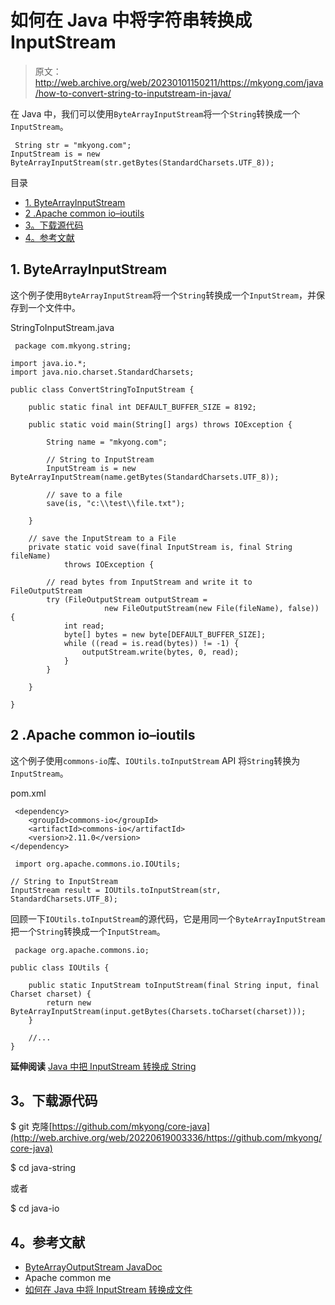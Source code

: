 # 如何在 Java 中将字符串转换成 InputStream

> 原文：<http://web.archive.org/web/20230101150211/https://mkyong.com/java/how-to-convert-string-to-inputstream-in-java/>

在 Java 中，我们可以使用`ByteArrayInputStream`将一个`String`转换成一个`InputStream`。

```
 String str = "mkyong.com";
InputStream is = new ByteArrayInputStream(str.getBytes(StandardCharsets.UTF_8)); 
```

目录

*   [1\. ByteArrayInputStream](#bytearrayinputstream)
*   [2 .Apache common io–ioutils](#apache-commons-io-ioutils)
*   [3。下载源代码](#download-source-code)
*   [4。参考文献](#references)

## 1\. ByteArrayInputStream

这个例子使用`ByteArrayInputStream`将一个`String`转换成一个`InputStream`，并保存到一个文件中。

StringToInputStream.java

```
 package com.mkyong.string;

import java.io.*;
import java.nio.charset.StandardCharsets;

public class ConvertStringToInputStream {

    public static final int DEFAULT_BUFFER_SIZE = 8192;

    public static void main(String[] args) throws IOException {

        String name = "mkyong.com";

        // String to InputStream
        InputStream is = new ByteArrayInputStream(name.getBytes(StandardCharsets.UTF_8));

        // save to a file
        save(is, "c:\\test\\file.txt");

    }

    // save the InputStream to a File
    private static void save(final InputStream is, final String fileName)
            throws IOException {

        // read bytes from InputStream and write it to FileOutputStream
        try (FileOutputStream outputStream =
                     new FileOutputStream(new File(fileName), false)) {
            int read;
            byte[] bytes = new byte[DEFAULT_BUFFER_SIZE];
            while ((read = is.read(bytes)) != -1) {
                outputStream.write(bytes, 0, read);
            }
        }

    }

} 
```

## 2 .Apache common io–ioutils

这个例子使用`commons-io`库、`IOUtils.toInputStream` API 将`String`转换为`InputStream`。

pom.xml

```
 <dependency>
	<groupId>commons-io</groupId>
	<artifactId>commons-io</artifactId>
	<version>2.11.0</version>
</dependency> 
```

```
 import org.apache.commons.io.IOUtils;

// String to InputStream
InputStream result = IOUtils.toInputStream(str, StandardCharsets.UTF_8); 
```

回顾一下`IOUtils.toInputStream`的源代码，它是用同一个`ByteArrayInputStream`把一个`String`转换成一个`InputStream`。

```
 package org.apache.commons.io;

public class IOUtils {

	public static InputStream toInputStream(final String input, final Charset charset) {
		return new ByteArrayInputStream(input.getBytes(Charsets.toCharset(charset)));
	}

	//...
} 
```

**延伸阅读**
[Java 中把 InputStream 转换成 String](/web/20220619003336/https://mkyong.com/java/how-to-convert-inputstream-to-string-in-java/)

## 3。下载源代码

$ git 克隆[https://github.com/mkyong/core-java](http://web.archive.org/web/20220619003336/https://github.com/mkyong/core-java)

$ cd java-string

或者

$ cd java-io

## 4。参考文献

*   [ByteArrayOutputStream JavaDoc](http://web.archive.org/web/20220619003336/https://docs.oracle.com/en/java/javase/17/docs/api/java.base/java/io/ByteArrayOutputStream.html)
*   Apache common me
*   [如何在 Java 中将 InputStream 转换成文件](/web/20220619003336/https://mkyong.com/java/how-to-convert-inputstream-to-file-in-java/)

<input type="hidden" id="mkyong-current-postId" value="6844">